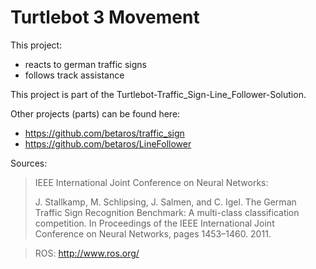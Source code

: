 # Turtlebot 3 Movement

This project:
 - reacts to german traffic signs
 - follows track assistance

This project is part of the Turtlebot-Traffic_Sign-Line_Follower-Solution.

Other projects (parts) can be found here:
 - https://github.com/betaros/traffic_sign
 - https://github.com/betaros/LineFollower

Sources:

> IEEE International Joint Conference on Neural Networks:
>
> J. Stallkamp, M. Schlipsing, J. Salmen, and C. Igel. The German Traffic Sign Recognition Benchmark: A multi-class classification competition. In Proceedings of the IEEE International Joint Conference on Neural Networks, pages 1453–1460. 2011.

> ROS: http://www.ros.org/